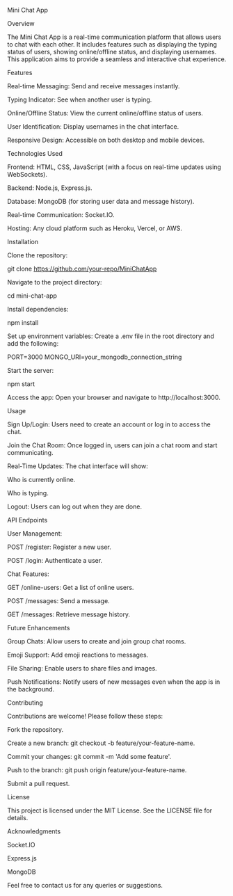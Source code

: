 Mini Chat App

Overview

The Mini Chat App is a real-time communication platform that allows users to chat with each other. It includes features such as displaying the typing status of users, showing online/offline status, and displaying usernames. This application aims to provide a seamless and interactive chat experience.

Features

Real-time Messaging: Send and receive messages instantly.

Typing Indicator: See when another user is typing.

Online/Offline Status: View the current online/offline status of users.

User Identification: Display usernames in the chat interface.

Responsive Design: Accessible on both desktop and mobile devices.

Technologies Used

Frontend: HTML, CSS, JavaScript (with a focus on real-time updates using WebSockets).

Backend: Node.js, Express.js.

Database: MongoDB (for storing user data and message history).

Real-time Communication: Socket.IO.

Hosting: Any cloud platform such as Heroku, Vercel, or AWS.

Installation

Clone the repository:

git clone https://github.com/your-repo/MiniChatApp

Navigate to the project directory:

cd mini-chat-app

Install dependencies:

npm install

Set up environment variables:
Create a .env file in the root directory and add the following:

PORT=3000
MONGO_URI=your_mongodb_connection_string

Start the server:

npm start

Access the app:
Open your browser and navigate to http://localhost:3000.

Usage

Sign Up/Login: Users need to create an account or log in to access the chat.

Join the Chat Room: Once logged in, users can join a chat room and start communicating.

Real-Time Updates: The chat interface will show:

Who is currently online.

Who is typing.

Logout: Users can log out when they are done.

API Endpoints

User Management:

POST /register: Register a new user.

POST /login: Authenticate a user.

Chat Features:

GET /online-users: Get a list of online users.

POST /messages: Send a message.

GET /messages: Retrieve message history.



Future Enhancements

Group Chats: Allow users to create and join group chat rooms.

Emoji Support: Add emoji reactions to messages.

File Sharing: Enable users to share files and images.

Push Notifications: Notify users of new messages even when the app is in the background.

Contributing

Contributions are welcome! Please follow these steps:

Fork the repository.

Create a new branch: git checkout -b feature/your-feature-name.

Commit your changes: git commit -m 'Add some feature'.

Push to the branch: git push origin feature/your-feature-name.

Submit a pull request.

License

This project is licensed under the MIT License. See the LICENSE file for details.

Acknowledgments

Socket.IO

Express.js

MongoDB

Feel free to contact us for any queries or suggestions.

